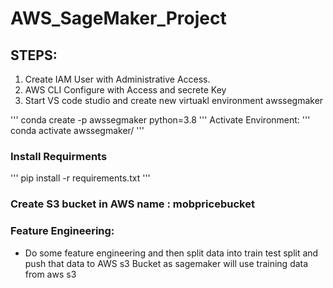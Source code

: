 # AWS_SageMaker_Project

## STEPS:

1. Create IAM User with Administrative Access.
2. AWS CLI Configure with Access and secrete Key
3. Start VS code studio and create new virtuakl environment awssegmaker

'''
conda create -p awssegmaker python=3.8
'''
Activate Environment:
'''
conda activate awssegmaker/
'''
### Install Requirments
'''
pip install -r requirements.txt
'''

### Create S3 bucket in AWS name : mobpricebucket

### Feature Engineering:
- Do some feature engineering and then split data into train test split and push that data to AWS s3 Bucket as sagemaker will use training data from aws s3